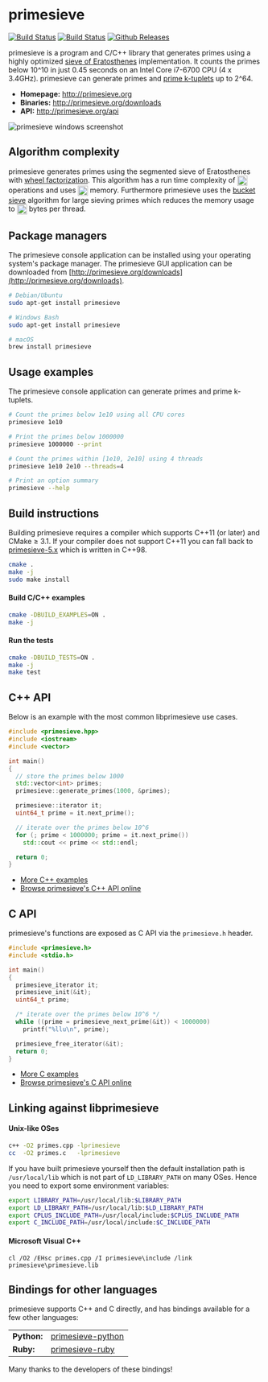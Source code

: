 primesieve
==========
[![Build Status](https://travis-ci.org/kimwalisch/primesieve.svg)](https://travis-ci.org/kimwalisch/primesieve)
[![Build Status](https://ci.appveyor.com/api/projects/status/github/kimwalisch/primesieve?branch=master&svg=true)](https://ci.appveyor.com/project/kimwalisch/primesieve)
[![Github Releases](https://img.shields.io/github/release/kimwalisch/primesieve.svg)](https://github.com/kimwalisch/primesieve/releases)

primesieve is a program and C/C++ library that generates primes using a highly optimized
<a href="http://en.wikipedia.org/wiki/Sieve_of_Eratosthenes">sieve of
Eratosthenes</a> implementation. It counts the primes below 10^10 in
just 0.45 seconds on an Intel Core i7-6700 CPU (4 x 3.4GHz).
primesieve can generate primes and
<a href="http://en.wikipedia.org/wiki/Prime_k-tuple">prime k-tuplets</a>
up to 2^64.

- **Homepage:** http://primesieve.org
- **Binaries:** http://primesieve.org/downloads
- **API:** http://primesieve.org/api

![primesieve windows screenshot](https://github.com/kimwalisch/primesieve/blob/gh-pages/screenshots/primesieve_win10.png)

Algorithm complexity
--------------------

primesieve generates primes using the segmented sieve of Eratosthenes with
[wheel factorization](http://en.wikipedia.org/wiki/Wheel_factorization).
This algorithm has a run time complexity of
<img src="http://primesieve.org/images/Onloglogn.svg" height="20" align="absmiddle"/>
operations and uses
<img src="http://primesieve.org/images/Osqrtn.svg" height="20" align="absmiddle"/>
memory. Furthermore primesieve uses the
[bucket sieve](http://sweet.ua.pt/tos/software/prime_sieve.html)
algorithm for large sieving primes which reduces the memory usage to
<img src="http://primesieve.org/images/primesieve_memory_usage.svg" height="20" align="absmiddle"/>
bytes per thread.

Package managers
----------------

The primesieve console application can be installed using your operating
system's package manager. The primesieve GUI application can be
downloaded from
[http://primesieve.org/downloads](http://primesieve.org/downloads).

```sh
# Debian/Ubuntu
sudo apt-get install primesieve

# Windows Bash
sudo apt-get install primesieve

# macOS
brew install primesieve
```

Usage examples
--------------

The primesieve console application can generate primes and prime
k-tuplets.

```sh
# Count the primes below 1e10 using all CPU cores
primesieve 1e10

# Print the primes below 1000000
primesieve 1000000 --print

# Count the primes within [1e10, 2e10] using 4 threads
primesieve 1e10 2e10 --threads=4

# Print an option summary
primesieve --help
```

Build instructions
------------------

Building primesieve requires a compiler which supports C++11 (or later)
and CMake ≥ 3.1. If your compiler does not support C++11 you can fall back 
to [primesieve-5.x](https://github.com/kimwalisch/primesieve/tree/v5.7.3)
which is written in C++98.

```sh
cmake .
make -j
sudo make install
```

#### Build C/C++ examples

```sh
cmake -DBUILD_EXAMPLES=ON .
make -j
```

#### Run the tests

```sh
cmake -DBUILD_TESTS=ON .
make -j
make test
```

C++ API
-------

Below is an example with the most common libprimesieve use cases.

```C++
#include <primesieve.hpp>
#include <iostream>
#include <vector>

int main()
{
  // store the primes below 1000
  std::vector<int> primes;
  primesieve::generate_primes(1000, &primes);

  primesieve::iterator it;
  uint64_t prime = it.next_prime();

  // iterate over the primes below 10^6
  for (; prime < 1000000; prime = it.next_prime())
    std::cout << prime << std::endl;

  return 0;
}
```

* [More C++ examples](examples/cpp)
* [Browse primesieve's C++ API online](http://primesieve.org/api/primesieve_8hpp.html)

C API
-----

primesieve's functions are exposed as C API via the ```primesieve.h```
header.

```C
#include <primesieve.h>
#include <stdio.h>

int main()
{
  primesieve_iterator it;
  primesieve_init(&it);
  uint64_t prime;

  /* iterate over the primes below 10^6 */
  while ((prime = primesieve_next_prime(&it)) < 1000000)
    printf("%llu\n", prime);

  primesieve_free_iterator(&it);
  return 0;
}
```

* [More C examples](examples/c)
* [Browse primesieve's C API online](http://primesieve.org/api/primesieve_8h.html)

Linking against libprimesieve
-----------------------------

#### Unix-like OSes

```sh
c++ -O2 primes.cpp -lprimesieve
cc  -O2 primes.c   -lprimesieve
```

If you have built primesieve yourself then the default installation path is
```/usr/local/lib``` which is not part of ```LD_LIBRARY_PATH``` on many
OSes. Hence you need to export some environment variables:

```sh
export LIBRARY_PATH=/usr/local/lib:$LIBRARY_PATH
export LD_LIBRARY_PATH=/usr/local/lib:$LD_LIBRARY_PATH
export CPLUS_INCLUDE_PATH=/usr/local/include:$CPLUS_INCLUDE_PATH
export C_INCLUDE_PATH=/usr/local/include:$C_INCLUDE_PATH
```

#### Microsoft Visual C++

```
cl /O2 /EHsc primes.cpp /I primesieve\include /link primesieve\primesieve.lib
```

Bindings for other languages
----------------------------

primesieve supports C++ and C directly, and has bindings available for
a few other languages:

<table>
    <tr>
        <td><b>Python:</b></td>
        <td><a href="https://github.com/hickford/primesieve-python">primesieve-python</a></td>
    </tr>
    <tr>
        <td><b>Ruby:</b></td>
        <td><a href="https://github.com/robertjlooby/primesieve-ruby">primesieve-ruby</a></td>
    </tr>
</table>

Many thanks to the developers of these bindings!
